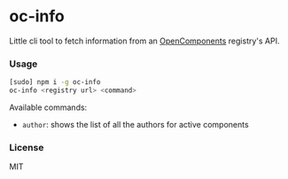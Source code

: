 oc-info
=======

Little cli tool to fetch information from an [OpenComponents](https://github.com/opentable/oc) registry's API.

### Usage

```sh
[sudo] npm i -g oc-info
oc-info <registry url> <command>
```

Available commands:

* `author`: shows the list of all the authors for active components

### License

MIT